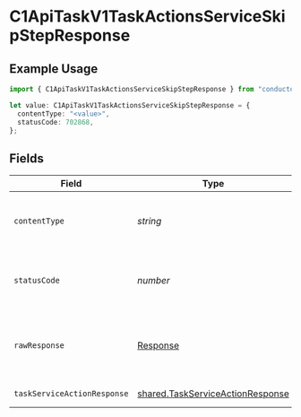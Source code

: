 # C1ApiTaskV1TaskActionsServiceSkipStepResponse

## Example Usage

```typescript
import { C1ApiTaskV1TaskActionsServiceSkipStepResponse } from "conductorone-sdk-typescript/sdk/models/operations";

let value: C1ApiTaskV1TaskActionsServiceSkipStepResponse = {
  contentType: "<value>",
  statusCode: 702868,
};
```

## Fields

| Field                                                                                       | Type                                                                                        | Required                                                                                    | Description                                                                                 |
| ------------------------------------------------------------------------------------------- | ------------------------------------------------------------------------------------------- | ------------------------------------------------------------------------------------------- | ------------------------------------------------------------------------------------------- |
| `contentType`                                                                               | *string*                                                                                    | :heavy_check_mark:                                                                          | HTTP response content type for this operation                                               |
| `statusCode`                                                                                | *number*                                                                                    | :heavy_check_mark:                                                                          | HTTP response status code for this operation                                                |
| `rawResponse`                                                                               | [Response](https://developer.mozilla.org/en-US/docs/Web/API/Response)                       | :heavy_check_mark:                                                                          | Raw HTTP response; suitable for custom response parsing                                     |
| `taskServiceActionResponse`                                                                 | [shared.TaskServiceActionResponse](../../../sdk/models/shared/taskserviceactionresponse.md) | :heavy_minus_sign:                                                                          | Successful response                                                                         |